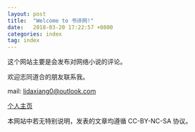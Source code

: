 ```yaml
---
layout: post
title:  "Welcome to 书评网!"
date:   2018-03-20 17:22:57 +0800
categories: index
tag: index
---
```


这个网站主要是会发布对网络小说的评论。

欢迎志同道合的朋友联系我。

mail:  lidaxiang0@outlook.com

[个人主页](http://www.lidaxiang.cn)

本网站中若无特别说明，发表的文章均遵循 CC-BY-NC-SA 协议。
